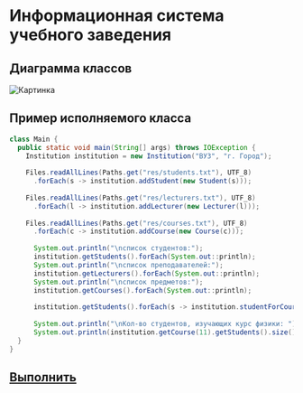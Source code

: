 # Информационная система учебного заведения
## Диаграмма классов
![Картинка](https://sun1-92.userapi.com/Ss12lACg9j_NFb4BJp-NfuhYF6j17d1Hm2Hi5g/DHsVQzDjrKA.jpg)
## Пример исполняемого класса
```Java
class Main {
  public static void main(String[] args) throws IOException {
    Institution institution = new Institution("ВУЗ", "г. Город");
    
    Files.readAllLines(Paths.get("res/students.txt"), UTF_8)
      .forEach(s -> institution.addStudent(new Student(s)));
      
    Files.readAllLines(Paths.get("res/lecturers.txt"), UTF_8)
      .forEach(l -> institution.addLecturer(new Lecturer(l)));
      
    Files.readAllLines(Paths.get("res/courses.txt"), UTF_8)
      .forEach(c -> institution.addCourse(new Course(c)));
      
      System.out.println("\nсписок студентов:");
      institution.getStudents().forEach(System.out::println);
      System.out.println("\nсписок преподавателей:");
      institution.getLecturers().forEach(System.out::println);
      System.out.println("\nсписок предметов:");
      institution.getCourses().forEach(System.out::println);
      
      institution.getStudents().forEach(s -> institution.studentForCourseAssociate(s, institution.getCourse(11)));
      
      System.out.println("\nКол-во студентов, изучающих курс физики: ");
      System.out.println(institution.getCourse(11).getStudents().size());
  }
}
```
## [Выполнить](https://Institution20.dmitrysar.repl.run)
